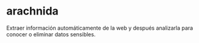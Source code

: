 # arachnida
Extraer información automáticamente de la web y después analizarla para conocer o eliminar datos sensibles.